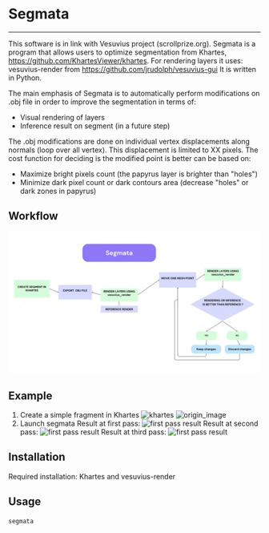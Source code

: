 # Segmata
------------------------
This software is in link with Vesuvius project (scrollprize.org).
Segmata is a program that allows users to optimize segmentation from Khartes, https://github.com/KhartesViewer/khartes.
For rendering layers it uses: vesuvius-render from https://github.com/jrudolph/vesuvius-gui
It is written in Python.

The main emphasis of Segmata is to automatically perform modifications on .obj file in order to improve the segmentation in terms of:
- Visual rendering of layers
- Inference result on segment (in a future step)

The .obj modifications are done on individual vertex displacements along normals (loop over all vertex). This displacement is limited to XX pixels.
The cost function for deciding is the modified point is better can be based on:
- Maximize bright pixels count (the papyrus layer is brighter than "holes")
- Minimize dark pixel count or dark contours area (decrease "holes" or dark zones in papyrus)

## Workflow

![workflow](images/segmata_workflow.jpg)


## Example
1. Create a simple fragment in Khartes
![khartes](imageskhartes_view.jpg)
![origin_image](32.jpg_originale.jpg)
2. Launch segmata
Result at first pass:
![first pass result](32.jpg_pass1.jpg)
Result at second pass:
![first pass result](32.jpg_pass2.jpg)
Result at third pass:
![first pass result](32.jpg_pass3.jpg)


## Installation

Required installation: Khartes and vesuvius-render

## Usage

```
segmata
```

